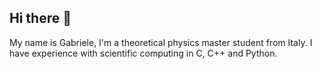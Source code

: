 ## Hi there 👋

My name is Gabriele, I'm a theoretical physics master student from Italy.
I have experience with scientific computing in C, C++ and Python.
